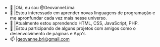 - 👋 |Olá, eu sou @GeovanneLima
- 👀 |Estou interessado em aprender novas linguagens de programação e me apronfundar cada vez mais nesse universo.
- 🌱 |Atualmente estou aprendendo HTML, CSS, JavaScript, PHP. 
- 💞️ |Estou participando de alguns projetos com amigos  como o desenvolvimento de páginas e App's
- 📫 |geovanne.brl@gmail.com 
<!---
GeovanneLima/GeovanneLima is a ✨ special ✨ repository because its `README.md` (this file) appears on your GitHub profile.
You can click the Preview link to take a look at your changes.
--->
